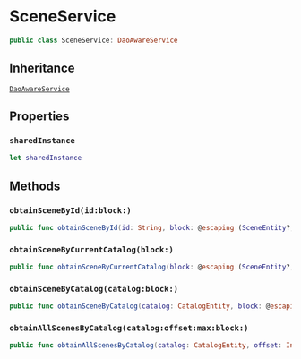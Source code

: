 # SceneService

``` swift
public class SceneService: DaoAwareService
```

## Inheritance

[`DaoAwareService`](DaoAwareService)

## Properties

### `sharedInstance`

``` swift
let sharedInstance
```

## Methods

### `obtainSceneById(id:block:)`

``` swift
public func obtainSceneById(id: String, block: @escaping (SceneEntity?, Error?) -> Void)
```

### `obtainSceneByCurrentCatalog(block:)`

``` swift
public func obtainSceneByCurrentCatalog(block: @escaping (SceneEntity?, Error?) -> Void)
```

### `obtainSceneByCatalog(catalog:block:)`

``` swift
public func obtainSceneByCatalog(catalog: CatalogEntity, block: @escaping (SceneEntity?, Error?) -> Void)
```

### `obtainAllScenesByCatalog(catalog:offset:max:block:)`

``` swift
public func obtainAllScenesByCatalog(catalog: CatalogEntity, offset: Int? = nil, max: Int? = nil, block: @escaping ([SceneEntity], Error?) -> Void)
```
